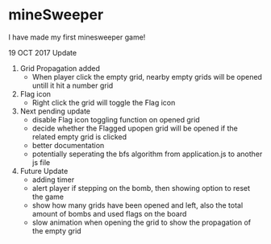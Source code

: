 # mineSweeper
I have made my first minesweeper game!

19 OCT 2017 Update
1. Grid Propagation added
    - When player click the empty grid, nearby empty grids will be opened untill it hit a number grid
2. Flag icon
    - Right click the grid will toggle the Flag icon
3. Next pending update
    - disable Flag icon toggling function on opened grid
    - decide whether the Flagged upopen grid will be opened if the related empty grid is clicked
    - better documentation
    - potentially seperating the bfs algorithm from application.js to another js file
4. Future Update
    - adding timer
    - alert player if stepping on the bomb, then showing option to reset the game
    - show how many grids have been opened and left, also the total amount of bombs and used flags on the board
    - slow animation when opening the grid to show the propagation of the empty grid